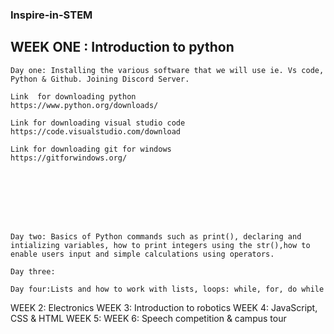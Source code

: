 ### Inspire-in-STEM
## WEEK ONE : Introduction to python


    Day one: Installing the various software that we will use ie. Vs code, Python & Github. Joining Discord Server.

    Link  for downloading python
    https://www.python.org/downloads/

    Link for downloading visual studio code
    https://code.visualstudio.com/download

    Link for downloading git for windows
    https://gitforwindows.org/



     


    

    Day two: Basics of Python commands such as print(), declaring and intializing variables, how to print integers using the str(),how to enable users input and simple calculations using operators.

    Day three: 

    Day four:Lists and how to work with lists, loops: while, for, do while

  


WEEK 2:  Electronics
WEEK 3:  Introduction to robotics
WEEK 4: JavaScript, CSS & HTML
WEEK 5: 
WEEK 6: Speech competition & campus tour